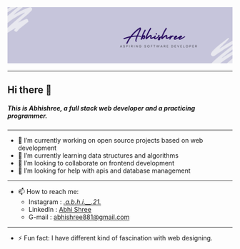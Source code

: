 [![Header](icon.png)](https://www.linkedin.com/in/abhi-shree-451394201)

---
## Hi there 👋
##### This is Abhishree, a full stack web developer and a practicing programmer.

<!--
**Abhishree881/Abhishree881** is a ✨ _special_ ✨ repository because its `README.md` (this file) appears on your GitHub profile.

Here are some ideas to get you started:
-->
---
- 🔭 I’m currently working on open source projects based on web development
- 🌱 I’m currently learning data structures and algorithms
- 👯 I’m looking to collaborate on frontend development
- 🤔 I’m looking for help with apis and database management
---
- 📫 How to reach me:
   - Instagram : [_.a.b.h.i.__.21._](https://www.instagram.com/_.a.b.h.i.__.21._/)
   - LinkedIn : [Abhi Shree](https://www.linkedin.com/in/abhishree-451394201/)
   - G-mail : abhishree881@gmail.com
---
- ⚡ Fun fact: I have different kind of fascination with web designing.


